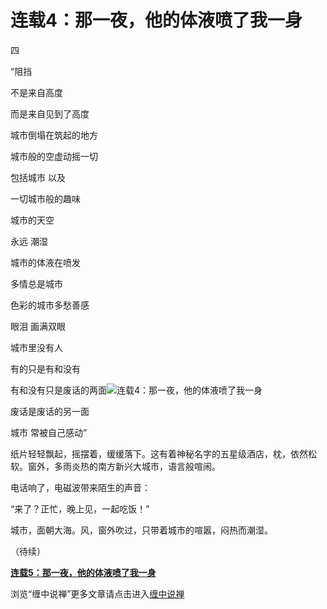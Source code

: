 连载4：那一夜，他的体液喷了我一身
====



四

“阻挡

不是来自高度

而是来自见到了高度

城市倒塌在筑起的地方

城市般的空虚动摇一切

包括城市 以及

一切城市般的趣味

城市的天空

永远 潮湿

城市的体液在喷发

多情总是城市

色彩的城市多愁善感

眼泪 画满双眼

城市里没有人

有的只是有和没有

有和没有只是废话的两面![连载4：那一夜，他的体液喷了我一身](http://simg.sinajs.cn/blog7style/images/common/sg_trans.gif)

废话是废话的另一面

城市 常被自己感动”

纸片轻轻飘起，摇摆着，缓缓落下。这有着神秘名字的五星级酒店，枕，依然松软。窗外，多雨炎热的南方新兴大城市，语言般喧闹。

电话响了，电磁波带来陌生的声音：

“来了？正忙，晚上见，一起吃饭！”

城市，面朝大海。风，窗外吹过，只带着城市的喧嚣，闷热而潮湿。

（待续）

[**连载5：那一夜，他的体液喷了我一身**](http://blog.sina.com.cn/u/486e105c0100022p)

浏览“缠中说禅”更多文章请点击进入[缠中说禅](http://blog.sina.com.cn/m/chzhshch)
